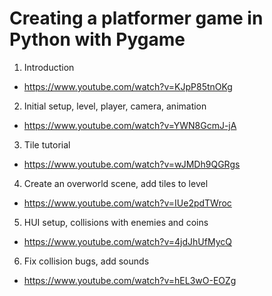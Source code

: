 # Creating a platformer game in Python with Pygame

1. Introduction
- https://www.youtube.com/watch?v=KJpP85tnOKg
2. Initial setup, level, player, camera, animation
- https://www.youtube.com/watch?v=YWN8GcmJ-jA
3. Tile tutorial
- https://www.youtube.com/watch?v=wJMDh9QGRgs
4. Create an overworld scene, add tiles to level
- https://www.youtube.com/watch?v=IUe2pdTWroc
5. HUI setup, collisions with enemies and coins
- https://www.youtube.com/watch?v=4jdJhUfMycQ
6. Fix collision bugs, add sounds
- https://www.youtube.com/watch?v=hEL3wO-EOZg